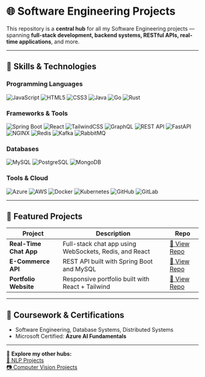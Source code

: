 # 🌐 Software Engineering Projects

This repository is a **central hub** for all my Software Engineering projects — spanning **full-stack development, backend systems, RESTful APIs, real-time applications**, and more.

---

## 🚀 Skills & Technologies

### **Programming Languages**
![JavaScript](https://img.shields.io/badge/JavaScript-F7DF1E?style=flat&logo=javascript&logoColor=black)
![HTML5](https://img.shields.io/badge/HTML5-E34F26?style=flat&logo=html5&logoColor=white)
![CSS3](https://img.shields.io/badge/CSS3-1572B6?style=flat&logo=css3&logoColor=white)
![Java](https://img.shields.io/badge/Java-007396?style=flat&logo=java&logoColor=white)
![Go](https://img.shields.io/badge/Go-00ADD8?style=flat&logo=go&logoColor=white)
![Rust](https://img.shields.io/badge/Rust-000000?style=flat&logo=rust&logoColor=white)

### **Frameworks & Tools**
![Spring Boot](https://img.shields.io/badge/Spring%20Boot-6DB33F?style=flat&logo=springboot&logoColor=white)
![React](https://img.shields.io/badge/React-61DAFB?style=flat&logo=react&logoColor=black)
![TailwindCSS](https://img.shields.io/badge/TailwindCSS-38B2AC?style=flat&logo=tailwindcss&logoColor=white)
![GraphQL](https://img.shields.io/badge/GraphQL-E10098?style=flat&logo=graphql&logoColor=white)
![REST API](https://img.shields.io/badge/REST%20API-02569B?style=flat&logo=rest&logoColor=white)
![FastAPI](https://img.shields.io/badge/FastAPI-009688?style=flat&logo=fastapi&logoColor=white)
![NGINX](https://img.shields.io/badge/NGINX-009639?style=flat&logo=nginx&logoColor=white)
![Redis](https://img.shields.io/badge/Redis-DC382D?style=flat&logo=redis&logoColor=white)
![Kafka](https://img.shields.io/badge/Kafka-231F20?style=flat&logo=apachekafka&logoColor=white)
![RabbitMQ](https://img.shields.io/badge/RabbitMQ-FF6600?style=flat&logo=rabbitmq&logoColor=white)

### **Databases**
![MySQL](https://img.shields.io/badge/MySQL-4479A1?style=flat&logo=mysql&logoColor=white)
![PostgreSQL](https://img.shields.io/badge/PostgreSQL-4169E1?style=flat&logo=postgresql&logoColor=white)
![MongoDB](https://img.shields.io/badge/MongoDB-47A248?style=flat&logo=mongodb&logoColor=white)

### **Tools & Cloud**
![Azure](https://img.shields.io/badge/Azure-0078D4?style=flat&logo=microsoftazure&logoColor=white)
![AWS](https://img.shields.io/badge/AWS-232F3E?style=flat&logo=amazonaws&logoColor=white)
![Docker](https://img.shields.io/badge/Docker-2496ED?style=flat&logo=docker&logoColor=white)
![Kubernetes](https://img.shields.io/badge/Kubernetes-326CE5?style=flat&logo=kubernetes&logoColor=white)
![GitHub](https://img.shields.io/badge/GitHub-181717?style=flat&logo=github&logoColor=white)
![GitLab](https://img.shields.io/badge/GitLab-FC6D26?style=flat&logo=gitlab&logoColor=white)

---

## 📂 Featured Projects

| Project | Description | Repo |
|---------|-------------|------|
| **Real-Time Chat App** | Full-stack chat app using WebSockets, Redis, and React | [🔗 View Repo](https://github.com/YourUsername/chat-app) |
| **E-Commerce API** | REST API built with Spring Boot and MySQL | [🔗 View Repo](https://github.com/YourUsername/ecommerce-api) |
| **Portfolio Website** | Responsive portfolio built with React + Tailwind | [🔗 View Repo](https://github.com/YourUsername/portfolio) |

---

## 📜 Coursework & Certifications
- Software Engineering, Database Systems, Distributed Systems  
- Microsoft Certified: **Azure AI Fundamentals**

---
🔗 **Explore my other hubs:**  
[🧠 NLP Projects](https://github.com/YourUsername/nlp-hub)  
[📷 Computer Vision Projects](https://github.com/YourUsername/cv-hub)
